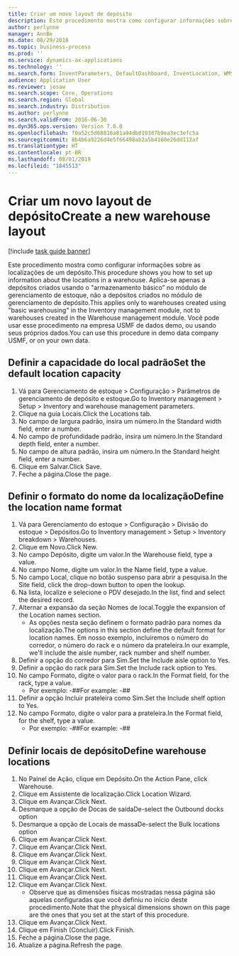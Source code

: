 ```yaml
---
title: Criar um novo layout de depósito
description: Este procedimento mostra como configurar informações sobre as localizações de um depósito.
author: perlynne
manager: AnnBe
ms.date: 08/29/2018
ms.topic: business-process
ms.prod: ''
ms.service: dynamics-ax-applications
ms.technology: ''
ms.search.form: InventParameters, DefaultDashboard, InventLocation, WMSLocationWizard
audience: Application User
ms.reviewer: josaw
ms.search.scope: Core, Operations
ms.search.region: Global
ms.search.industry: Distribution
ms.author: perlynne
ms.search.validFrom: 2016-06-30
ms.dyn365.ops.version: Version 7.0.0
ms.openlocfilehash: f0a52c5d68816a81a94db019387b9ea3ec3efc5a
ms.sourcegitcommit: 8b4b6a9226d4e5f66498ab2a5b4160e26dd112af
ms.translationtype: HT
ms.contentlocale: pt-BR
ms.lasthandoff: 08/01/2019
ms.locfileid: "1845513"
---
```

# <a name="create-a-new-warehouse-layout"></a><span data-ttu-id="cb4de-103">Criar um novo layout de depósito</span><span class="sxs-lookup"><span data-stu-id="cb4de-103">Create a new warehouse layout</span></span>

[!include [task guide banner](../../includes/task-guide-banner.md)]

<span data-ttu-id="cb4de-104">Este procedimento mostra como configurar informações sobre as localizações de um depósito.</span><span class="sxs-lookup"><span data-stu-id="cb4de-104">This procedure shows you how to set up information about the locations in a warehouse.</span></span> <span data-ttu-id="cb4de-105">Aplica-se apenas a depósitos criados usando o "armazenamento básico” no módulo de gerenciamento de estoque, não a depósitos criados no módulo de gerenciamento de depósito.</span><span class="sxs-lookup"><span data-stu-id="cb4de-105">This applies only to warehouses created using "basic warehousing" in the Inventory management module, not to warehouses created in the Warehouse management module.</span></span> <span data-ttu-id="cb4de-106">Você pode usar esse procedimento na empresa USMF de dados demo, ou usando seus próprios dados.</span><span class="sxs-lookup"><span data-stu-id="cb4de-106">You can use this procedure in demo data company USMF, or on your own data.</span></span>


## <a name="set-the-default-location-capacity"></a><span data-ttu-id="cb4de-107">Definir a capacidade do local padrão</span><span class="sxs-lookup"><span data-stu-id="cb4de-107">Set the default location capacity</span></span>
1. <span data-ttu-id="cb4de-108">Vá para Gerenciamento de estoque > Configuração > Parâmetros de gerenciamento de depósito e estoque.</span><span class="sxs-lookup"><span data-stu-id="cb4de-108">Go to Inventory management > Setup > Inventory and warehouse management parameters.</span></span>
2. <span data-ttu-id="cb4de-109">Clique na guia Locais.</span><span class="sxs-lookup"><span data-stu-id="cb4de-109">Click the Locations tab.</span></span>
3. <span data-ttu-id="cb4de-110">No campo de largura padrão, insira um número.</span><span class="sxs-lookup"><span data-stu-id="cb4de-110">In the Standard width field, enter a number.</span></span>
4. <span data-ttu-id="cb4de-111">No campo de profundidade padrão, insira um número.</span><span class="sxs-lookup"><span data-stu-id="cb4de-111">In the Standard depth field, enter a number.</span></span>
5. <span data-ttu-id="cb4de-112">No campo de altura padrão, insira um número.</span><span class="sxs-lookup"><span data-stu-id="cb4de-112">In the Standard height field, enter a number.</span></span>
6. <span data-ttu-id="cb4de-113">Clique em Salvar.</span><span class="sxs-lookup"><span data-stu-id="cb4de-113">Click Save.</span></span>
7. <span data-ttu-id="cb4de-114">Feche a página.</span><span class="sxs-lookup"><span data-stu-id="cb4de-114">Close the page.</span></span>

## <a name="define-the-location-name-format"></a><span data-ttu-id="cb4de-115">Definir o formato do nome da localização</span><span class="sxs-lookup"><span data-stu-id="cb4de-115">Define the location name format</span></span>
1. <span data-ttu-id="cb4de-116">Vá para Gerenciamento do estoque > Configuração > Divisão do estoque > Depósitos.</span><span class="sxs-lookup"><span data-stu-id="cb4de-116">Go to Inventory management > Setup > Inventory breakdown > Warehouses.</span></span>
2. <span data-ttu-id="cb4de-117">Clique em Novo.</span><span class="sxs-lookup"><span data-stu-id="cb4de-117">Click New.</span></span>
3. <span data-ttu-id="cb4de-118">No campo Depósito, digite um valor.</span><span class="sxs-lookup"><span data-stu-id="cb4de-118">In the Warehouse field, type a value.</span></span>
4. <span data-ttu-id="cb4de-119">No campo Nome, digite um valor.</span><span class="sxs-lookup"><span data-stu-id="cb4de-119">In the Name field, type a value.</span></span>
5. <span data-ttu-id="cb4de-120">No campo Local, clique no botão suspenso para abrir a pesquisa.</span><span class="sxs-lookup"><span data-stu-id="cb4de-120">In the Site field, click the drop-down button to open the lookup.</span></span>
6. <span data-ttu-id="cb4de-121">Na lista, localize e selecione o PDV desejado.</span><span class="sxs-lookup"><span data-stu-id="cb4de-121">In the list, find and select the desired record.</span></span>
7. <span data-ttu-id="cb4de-122">Alternar a expansão da seção Nomes de local.</span><span class="sxs-lookup"><span data-stu-id="cb4de-122">Toggle the expansion of the Location names section.</span></span>
    * <span data-ttu-id="cb4de-123">As opções nesta seção definem o formato padrão para nomes da localização.</span><span class="sxs-lookup"><span data-stu-id="cb4de-123">The options in this section define the default format for location names.</span></span> <span data-ttu-id="cb4de-124">Em nosso exemplo, incluiremos o número do corredor, o número do rack e o número da prateleira.</span><span class="sxs-lookup"><span data-stu-id="cb4de-124">In our example, we'll include the aisle number, rack number and shelf number.</span></span>  
8. <span data-ttu-id="cb4de-125">Definir a opção do corredor para Sim.</span><span class="sxs-lookup"><span data-stu-id="cb4de-125">Set the Include aisle option to Yes.</span></span>
9. <span data-ttu-id="cb4de-126">Definir a opção do rack para Sim.</span><span class="sxs-lookup"><span data-stu-id="cb4de-126">Set the Include rack option to Yes.</span></span> 
10. <span data-ttu-id="cb4de-127">No campo Formato, digite o valor para o rack.</span><span class="sxs-lookup"><span data-stu-id="cb4de-127">In the Format field, for the rack, type a value.</span></span>
    * <span data-ttu-id="cb4de-128">Por exemplo: -##</span><span class="sxs-lookup"><span data-stu-id="cb4de-128">For example: -##</span></span>  
11. <span data-ttu-id="cb4de-129">Definir a opção Incluir prateleira como Sim.</span><span class="sxs-lookup"><span data-stu-id="cb4de-129">Set the Include shelf option to Yes.</span></span>
12. <span data-ttu-id="cb4de-130">No campo Formato, digite o valor para a prateleira.</span><span class="sxs-lookup"><span data-stu-id="cb4de-130">In the Format field, for the shelf, type a value.</span></span>
    * <span data-ttu-id="cb4de-131">Por exemplo: -##</span><span class="sxs-lookup"><span data-stu-id="cb4de-131">For example: -##</span></span>  

## <a name="define-warehouse-locations"></a><span data-ttu-id="cb4de-132">Definir locais de depósito</span><span class="sxs-lookup"><span data-stu-id="cb4de-132">Define warehouse locations</span></span>
1. <span data-ttu-id="cb4de-133">No Painel de Ação, clique em Depósito.</span><span class="sxs-lookup"><span data-stu-id="cb4de-133">On the Action Pane, click Warehouse.</span></span>
2. <span data-ttu-id="cb4de-134">Clique em Assistente de localização.</span><span class="sxs-lookup"><span data-stu-id="cb4de-134">Click Location Wizard.</span></span>
3. <span data-ttu-id="cb4de-135">Clique em Avançar.</span><span class="sxs-lookup"><span data-stu-id="cb4de-135">Click Next.</span></span>
4. <span data-ttu-id="cb4de-136">Desmarque a opção de Docas de saída</span><span class="sxs-lookup"><span data-stu-id="cb4de-136">De-select the Outbound docks option</span></span>
5. <span data-ttu-id="cb4de-137">Desmarque a opção de Locais de massa</span><span class="sxs-lookup"><span data-stu-id="cb4de-137">De-select the Bulk locations option</span></span>
6. <span data-ttu-id="cb4de-138">Clique em Avançar.</span><span class="sxs-lookup"><span data-stu-id="cb4de-138">Click Next.</span></span>
7. <span data-ttu-id="cb4de-139">Clique em Avançar.</span><span class="sxs-lookup"><span data-stu-id="cb4de-139">Click Next.</span></span>
8. <span data-ttu-id="cb4de-140">Clique em Avançar.</span><span class="sxs-lookup"><span data-stu-id="cb4de-140">Click Next.</span></span>
9. <span data-ttu-id="cb4de-141">Clique em Avançar.</span><span class="sxs-lookup"><span data-stu-id="cb4de-141">Click Next.</span></span>
10. <span data-ttu-id="cb4de-142">Clique em Avançar.</span><span class="sxs-lookup"><span data-stu-id="cb4de-142">Click Next.</span></span>
11. <span data-ttu-id="cb4de-143">Clique em Avançar.</span><span class="sxs-lookup"><span data-stu-id="cb4de-143">Click Next.</span></span>
12. <span data-ttu-id="cb4de-144">Clique em Avançar.</span><span class="sxs-lookup"><span data-stu-id="cb4de-144">Click Next.</span></span>
    * <span data-ttu-id="cb4de-145">Observe que as dimensões físicas mostradas nessa página são aquelas configuradas que você definiu no início deste procedimento.</span><span class="sxs-lookup"><span data-stu-id="cb4de-145">Note that the physical dimensions shown on this page are the ones that you set at the start of this procedure.</span></span>  
13. <span data-ttu-id="cb4de-146">Clique em Avançar.</span><span class="sxs-lookup"><span data-stu-id="cb4de-146">Click Next.</span></span>
14. <span data-ttu-id="cb4de-147">Clique em Finish (Concluir).</span><span class="sxs-lookup"><span data-stu-id="cb4de-147">Click Finish.</span></span>
15. <span data-ttu-id="cb4de-148">Feche a página.</span><span class="sxs-lookup"><span data-stu-id="cb4de-148">Close the page.</span></span>
16. <span data-ttu-id="cb4de-149">Atualize a página.</span><span class="sxs-lookup"><span data-stu-id="cb4de-149">Refresh the page.</span></span>

